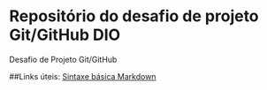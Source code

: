 # Repositório do desafio de projeto Git/GitHub DIO
Desafio de Projeto Git/GitHub

##Links úteis:
[Sintaxe básica Markdown](https://www.markdownguide.org/)

